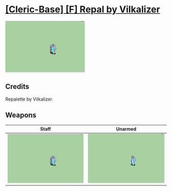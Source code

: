 # [\[Cleric-Base\] \[F\] Repal by Vilkalizer](./)

<img src="./7.%20Staff/Staff_000.png" alt="[Cleric-Base] [F] Repal by Vilkalizer standing" />

## Credits

Repalette by Vilkalizer.

## Weapons


|Staff |Unarmed |
|  :---: | :---: |
| <img alt="Staff animation" src="./7.%20Staff/Staff.gif" /> | <img alt="Unarmed animation" src="./8.%20Unarmed/Unarmed.gif" /> |
